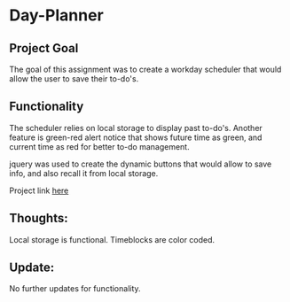 # Day-Planner

## Project Goal

The goal of this assignment was to create a workday scheduler that would allow the user to save their to-do's.

## Functionality

The scheduler relies on local storage to display past to-do's.  Another feature is green-red alert notice that shows future time as green, and current time as red for better to-do management.

jquery was used to create the dynamic buttons that would allow to save info, and also recall it from local storage.

Project link [here](https://damparo.github.io/Day-Planner/)

## Thoughts:

Local storage is functional.
Timeblocks are color coded.

## Update:
No further updates for functionality.